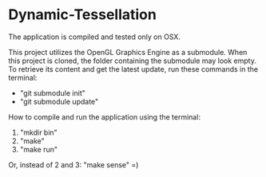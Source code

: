 # Dynamic-Tessellation
The application is compiled and tested only on OSX.

This project utilizes the OpenGL Graphics Engine as a submodule.
When this project is cloned, the folder containing the submodule may look empty. To retrieve its content and get the latest update, run these commands in the terminal:
* "git submodule init"
* "git submodule update"

How to compile and run the application using the terminal:
  1. "mkdir bin"
  2. "make"
  3. "make run"

Or, instead of 2 and 3: "make sense" =)

